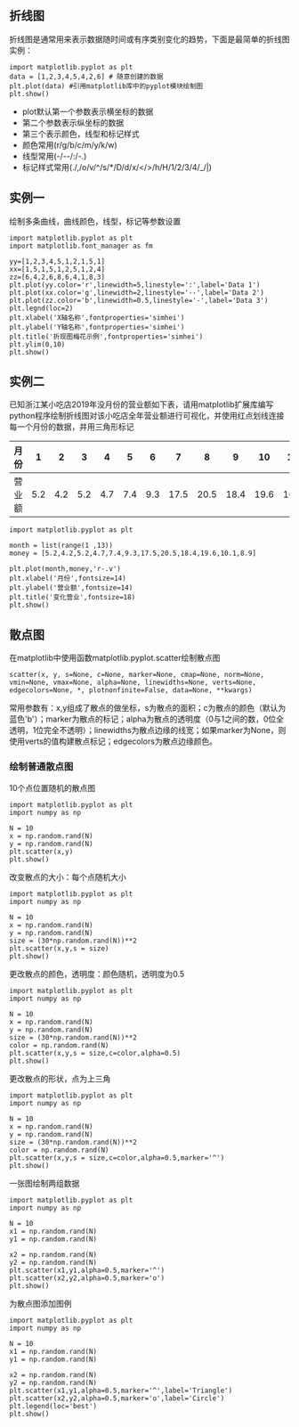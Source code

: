 ## 折线图

折线图是通常用来表示数据随时间或有序类别变化的趋势，下面是最简单的折线图实例：

```
import matplotlib.pyplot as plt
data = [1,2,3,4,5,4,2,6] # 随意创建的数据
plt.plot(data) #引用matplotlib库中的pyplot模块绘制图
plt.show()
```

- plot默认第一个参数表示横坐标的数据
- 第二个参数表示纵坐标的数据
- 第三个表示颜色，线型和标记样式
- 颜色常用(r/g/b/c/m/y/k/w)
- 线型常用(-/--/:/-.)
- 标记样式常用(./,/o/v/^/s/*/D/d/x/</>/h/H/1/2/3/4/_/|)

## 实例一

绘制多条曲线，曲线颜色，线型，标记等参数设置

```
import matplotlib.pyplot as plt
import matplotlib.font_manager as fm

yy=[1,2,3,4,5,1,2,1,5,1]
xx=[1,5,1,5,1,2,5,1,2,4]
zz=[6,4,2,6,8,6,4,1,8,3]
plt.plot(yy.color='r',linewidth=5,linestyle=':',label='Data 1')
plt.plot(xx.color='g',linewidth=2,linestyle='--',label='Data 2')
plt.plot(zz.color='b',linewidth=0.5,linestyle='-',label='Data 3')
plt.legnd(loc=2)
plt.xlabel('X轴名称',fontproperties='simhei')
plt.ylabel('Y轴名称',fontproperties='simhei')
plt.title('折现图梅花示例',fontproperties='simhei')
plt.ylim(0,10)
plt.show()
```

## 实例二

已知浙江某小吃店2019年没月份的营业额如下表，请用matplotlib扩展库编写python程序绘制折线图对该小吃店全年营业额进行可视化，并使用红点划线连接每一个月份的数据，并用三角形标记

| 月份   | 1    | 2    | 3    | 4    | 5    | 6    | 7    | 8    | 9    | 10   | 11   | 12   |
| ------ | ---- | ---- | ---- | ---- | ---- | ---- | ---- | ---- | ---- | ---- | ---- | ---- |
| 营业额 | 5.2  | 4.2  | 5.2  | 4.7  | 7.4  | 9.3  | 17.5 | 20.5 | 18.4 | 19.6 | 10.1 | 8.9  |

```
import matplotlib.pyplot as plt

month = list(range(1 ,13))
money = [5.2,4.2,5.2,4.7,7.4,9.3,17.5,20.5,18.4,19.6,10.1,8.9]

plt.plot(month,money,'r-.v')
plt.xlabel('月份',fontsize=14)
plt.ylabel('营业额',fontsize=14)
plt.title('变化营业',fontsize=18)
plt.show()
```

## 散点图

在matplotlib中使用函数matplotlib.pyplot.scatter绘制散点图

```
scatter(x, y, s=None, c=None, marker=None, cmap=None, norm=None, vmin=None, vmax=None, alpha=None, linewidths=None, verts=None, edgecolors=None, *, plotnonfinite=False, data=None, **kwargs)
```

常用参数有：x,y组成了散点的做坐标，s为散点的面积；c为散点的颜色（默认为蓝色'b'）；marker为散点的标记；alpha为散点的透明度（0与1之间的数，0位全透明，1位完全不透明）；linewidths为散点边缘的线宽；如果marker为None，则使用verts的值构建散点标记；edgecolors为散点边缘颜色。

### 绘制普通散点图

10个点位置随机的散点图

```
import matplotlib.pyplot as plt
import numpy as np

N = 10
x = np.random.rand(N)
y = np.random.rand(N)
plt.scatter(x,y)
plt.show()
```

改变散点的大小：每个点随机大小

```
import matplotlib.pyplot as plt
import numpy as np

N = 10
x = np.random.rand(N)
y = np.random.rand(N)
size = (30*np.random.rand(N))**2
plt.scatter(x,y,s = size)
plt.show()
```

更改散点的颜色，透明度：颜色随机，透明度为0.5

```
import matplotlib.pyplot as plt
import numpy as np

N = 10
x = np.random.rand(N)
y = np.random.rand(N)
size = (30*np.random.rand(N))**2
color = np.random.rand(N)
plt.scatter(x,y,s = size,c=color,alpha=0.5)
plt.show()
```

更改散点的形状，点为上三角

```
import matplotlib.pyplot as plt
import numpy as np

N = 10
x = np.random.rand(N)
y = np.random.rand(N)
size = (30*np.random.rand(N))**2
color = np.random.rand(N)
plt.scatter(x,y,s = size,c=color,alpha=0.5,marker='^')
plt.show()
```

一张图绘制两组数据

```
import matplotlib.pyplot as plt
import numpy as np

N = 10
x1 = np.random.rand(N)
y1 = np.random.rand(N)

x2 = np.random.rand(N)
y2 = np.random.rand(N)
plt.scatter(x1,y1,alpha=0.5,marker='^')
plt.scatter(x2,y2,alpha=0.5,marker='o')
plt.show()
```

为散点图添加图例

```
import matplotlib.pyplot as plt
import numpy as np

N = 10
x1 = np.random.rand(N)
y1 = np.random.rand(N)

x2 = np.random.rand(N)
y2 = np.random.rand(N)
plt.scatter(x1,y1,alpha=0.5,marker='^',label='Triangle')
plt.scatter(x2,y2,alpha=0.5,marker='o',label='Circle')
plt.legend(loc='best')
plt.show()
```


